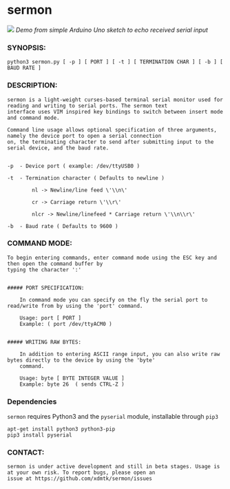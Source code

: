 # sermon
![](https://s3.amazonaws.com/xdmtk-test-group/sermon-demo3.gif)
_Demo from simple Arduino Uno sketch to echo received serial input_


### SYNOPSIS: 

    python3 sermon.py [ -p ] [ PORT ] [ -t ] [ TERMINATION CHAR ] [ -b ] [ BAUD RATE ] 

### DESCRIPTION: 

    sermon is a light-weight curses-based terminal serial monitor used for reading and writing to serial ports. The sermon text 
    interface uses VIM inspired key bindings to switch between insert mode and command mode. 

    Command line usage allows optional specification of three arguments, namely the device port to open a serial connection
    on, the terminating character to send after submitting input to the serial device, and the baud rate. 


    -p  - Device port ( example: /dev/ttyUSB0 )

    -t  - Termination character ( Defaults to newline )
        
            nl -> Newline/line feed \'\\n\'

            cr -> Carriage return \'\\r\'

            nlcr -> Newline/linefeed * Carriage return \'\\n\\r\'

    -b  - Baud rate ( Defaults to 9600 )



### COMMAND MODE:

    To begin entering commands, enter command mode using the ESC key and then open the command buffer by 
    typing the character ':' 


    ##### PORT SPECIFICATION: 
        
        In command mode you can specify on the fly the serial port to read/write from by using the 'port' command. 
        
        Usage: port [ PORT ]
        Example: ( port /dev/ttyACM0 )

    
    ##### WRITING RAW BYTES:

        In addition to entering ASCII range input, you can also write raw bytes directly to the device by using the 'byte' 
        command. 
       
        Usage: byte [ BYTE INTEGER VALUE ] 
        Example: byte 26  ( sends CTRL-Z ) 


### Dependencies
 `sermon` requires Python3 and the `pyserial` module, installable through `pip3`

`apt-get install python3 python3-pip` <br>
`pip3 install pyserial`



### CONTACT:

    sermon is under active development and still in beta stages. Usage is at your own risk. To report bugs, please open an 
    issue at https://github.com/xdmtk/sermon/issues
